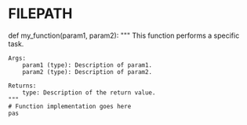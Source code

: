 # FILEPATH

def my_function(param1, param2):
    """
    This function performs a specific task.

    Args:
        param1 (type): Description of param1.
        param2 (type): Description of param2.

    Returns:
        type: Description of the return value.
    """
    # Function implementation goes here
    pas

